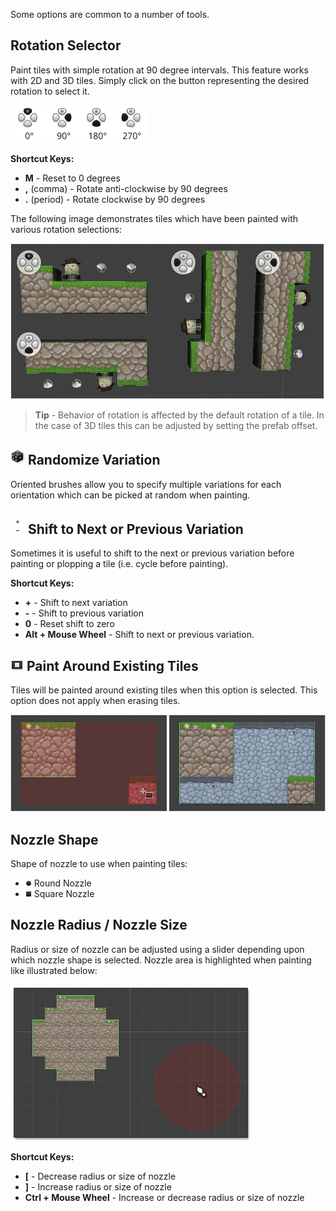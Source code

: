 Some options are common to a number of tools.


## Rotation Selector

Paint tiles with simple rotation at 90 degree intervals. This feature works with 2D and 3D
tiles. Simply click on the button representing the desired rotation to select it.

![Rotation selector with default rotation of 0 degrees selected.](../img/tool/rotation-selector.png)


**Shortcut Keys:**

- **M** - Reset to 0 degrees
- **,** (comma) - Rotate anti-clockwise by 90 degrees
- **.** (period) - Rotate clockwise by 90 degrees

The following image demonstrates tiles which have been painted with various rotation
selections:

![Rotation selector with default rotation of 0 degrees selected.](../img/tool/rotation-examples.png)

>
> **Tip** - Behavior of rotation is affected by the default rotation of a tile. In the
> case of 3D tiles this can be adjusted by setting the prefab offset.
>



## ![Randomize Variation Icon](../img/tool/randomize.png) Randomize Variation

Oriented brushes allow you to specify multiple variations for each orientation which can
be picked at random when painting.



## ![Shift Variation Selector](../img/tool/shift-variation.png) Shift to Next or Previous Variation

Sometimes it is useful to shift to the next or previous variation before painting or
plopping a tile (i.e. cycle before painting).

**Shortcut Keys:**

- **+** - Shift to next variation
- **-** - Shift to previous variation
- **0** - Reset shift to zero
- **Alt + Mouse Wheel** - Shift to next or previous variation.


## ![Paint Around Existing Tiles Icon](../img/tool/rectangle-paint-around.png) Paint Around Existing Tiles

Tiles will be painted around existing tiles when this option is selected. This option does
not apply when erasing tiles.

![Painting filled rectangle around existing tiles.](../img/tool/paint-rectangle-around-existing.jpg)



## Nozzle Shape

Shape of nozzle to use when painting tiles:

- ![Round Nozzle Icon](../img/tool/round-nozzle.jpg) Round Nozzle
- ![Square Nozzle Icon](../img/tool/square-nozzle.jpg) Square Nozzle



## Nozzle Radius / Nozzle Size

Radius or size of nozzle can be adjusted using a slider depending upon which nozzle shape
is selected. Nozzle area is highlighted when painting like illustrated below:

![Round nozzle with brush radius of 4.](../img/tool/brush-radius-handles.png)


**Shortcut Keys:**

- **[** - Decrease radius or size of nozzle
- **]** - Increase radius or size of nozzle
- **Ctrl + Mouse Wheel** - Increase or decrease radius or size of nozzle
